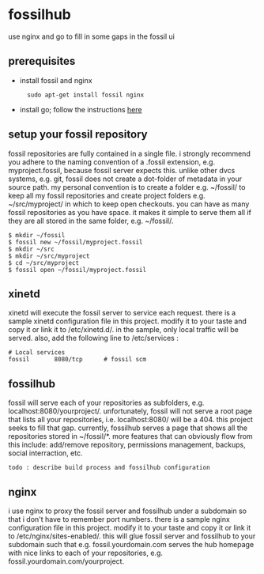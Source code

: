 <!-- revealme options

title: RevealMe Presentations
theme: sky
transition: default

-->

# fossilhub

use nginx and go to fill in some gaps in the fossil ui

## prerequisites

* install fossil and nginx

		sudo apt-get install fossil nginx

* install go; follow the instructions [here](http://golang.org/doc/install)

## setup your fossil repository

fossil repositories are fully contained in a single file.  i strongly recommend you adhere to the naming convention of a .fossil extension, e.g. myproject.fossil, because fossil server expects this.  unlike other dvcs systems, e.g. git, fossil does not create a dot-folder of metadata in your source path.  my personal convention is to create a folder e.g. ~/fossil/ to keep all my fossil repositories and create project folders e.g. ~/src/myproject/ in which to keep open checkouts.  you can have as many fossil repositories as you have space.  it makes it simple to serve them all if they are all stored in the same folder, e.g. ~/fossil/.

	$ mkdir ~/fossil
	$ fossil new ~/fossil/myproject.fossil
	$ mkdir ~/src
	$ mkdir ~/src/myproject
	$ cd ~/src/myproject
	$ fossil open ~/fossil/myproject.fossil

## xinetd

xinetd will execute the fossil server to service each request.  there is a sample xinetd configuration file in this project.  modify it to your taste and copy it or link it to /etc/xinetd.d/.  in the sample, only local traffic will be served.  also, add the following line to /etc/services :

	# Local services
	fossil       8080/tcp      # fossil scm

## fossilhub

fossil will serve each of your repositories as subfolders, e.g. localhost:8080/yourproject/.  unfortunately, fossil will not serve a root page that lists all your repositories, i.e. localhost:8080/ will be a 404.  this project seeks to fill that gap.  currently, fossilhub serves a page that shows all the repositories stored in ~/fossil/*.  more features that can obviously flow from this include: add/remove repository, permissions management, backups, social interraction, etc.

	todo : describe build process and fossilhub configuration

## nginx

i use nginx to proxy the fossil server and fossilhub under a subdomain so that i don't have to remember port numbers.  there is a sample nginx configuration file in this project.  modify it to your taste and copy it or link it to /etc/nginx/sites-enabled/.  this will glue fossil server and fossilhub to your subdomain such that e.g. fossil.yourdomain.com serves the hub homepage with nice links to each of your repositories, e.g. fossil.yourdomain.com/yourproject.
